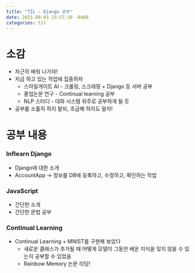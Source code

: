 ```yaml
---
title: "TIL - Django 공부"
date: 2021-08-03 23:57:30 -0400
categories: til
---
```


# 소감
- 차근히 배워 나가자!
- 지금 하고 있는 작업에 집중하자
    - 스마일게이트 AI - 크롤링, 스크래핑 + Django 등 서버 공부
    - 졸업논문 연구 - Continual learning 공부
    - NLP 스터디 - 대화 시스템 위주로 공부하게 될 듯
- 공부를 소홀히 하지 말되, 조급해 하지도 말자!


# 공부 내용
### Inflearn Django
- Django에 대한 소개
- AccountApp -> 정보를 DB에 등록하고, 수정하고, 확인하는 작업

### JavaScript
- 간단한 소개
- 간단한 문법 공부

### Continual Learning
- Continual Learning + MNIST를 구현해 보았다
    - 새로운 클래스가 추가될 때 어떻게 모델이 그동안 배운 지식을 잊지 않을 수 있는지 공부할 수 있었음
    - Rainbow Memory 논문 리딩!